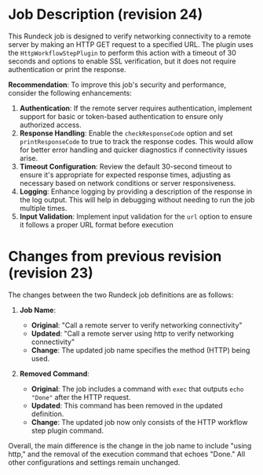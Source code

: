 
# Job Description (revision 24)
This Rundeck job is designed to verify networking connectivity to a remote server by making an HTTP GET request to a specified URL. The plugin uses the `HttpWorkflowStepPlugin` to perform this action with a timeout of 30 seconds and options to enable SSL verification, but it does not require authentication or print the response.

**Recommendation**: To improve this job's security and performance, consider the following enhancements: 
1. **Authentication**: If the remote server requires authentication, implement support for basic or token-based authentication to ensure only authorized access. 
2. **Response Handling**: Enable the `checkResponseCode` option and set `printResponseCode` to true to track the response codes. This would allow for better error handling and quicker diagnostics if connectivity issues arise.
3. **Timeout Configuration**: Review the default 30-second timeout to ensure it's appropriate for expected response times, adjusting as necessary based on network conditions or server responsiveness.
4. **Logging**: Enhance logging by providing a description of the response in the log output. This will help in debugging without needing to run the job multiple times.
5. **Input Validation**: Implement input validation for the `url` option to ensure it follows a proper URL format before execution

# Changes from previous revision (revision 23)
The changes between the two Rundeck job definitions are as follows:

1. **Job Name**:
   - **Original**: "Call a remote server to verify networking connectivity"
   - **Updated**: "Call a remote server using http to verify networking connectivity"
   - **Change**: The updated job name specifies the method (HTTP) being used.

2. **Removed Command**:
   - **Original**: The job includes a command with `exec` that outputs `echo "Done"` after the HTTP request.
   - **Updated**: This command has been removed in the updated definition.
   - **Change**: The updated job now only consists of the HTTP workflow step plugin command.

Overall, the main difference is the change in the job name to include "using http," and the removal of the execution command that echoes "Done." All other configurations and settings remain unchanged.
